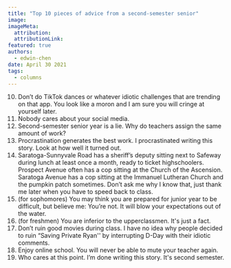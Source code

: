 ```yaml
---
title: "Top 10 pieces of advice from a second-semester senior"
image: 
imageMeta:
  attribution: 
  attributionLink:
featured: true
authors:
  - edwin-chen
date: April 30 2021
tags:
  - columns
---
```

10. Don’t do TikTok dances or whatever idiotic challenges that are trending on that app. You look like a moron and I am sure you will cringe at yourself later. 
9. Nobody cares about your social media. 
8. Second-semester senior year is a lie. Why do teachers assign the same amount of work?
7. Procrastination generates the best work. I procrastinated writing this story. Look at how well it turned out. 
6. Saratoga-Sunnyvale Road has a sheriff’s deputy sitting next to Safeway during lunch at least once a month, ready to ticket highschoolers. Prospect Avenue often has a cop sitting at the Church of the Ascension. Saratoga Avenue has a cop sitting at the Immanuel Lutheran Church and the pumpkin patch sometimes. Don’t ask me why I know that, just thank me later when you have to speed back to class. 
5. (for sophomores) You may think you are prepared for junior year to be difficult, but believe me: You’re not. It will blow your expectations out of the water.
4. (for freshmen) You are inferior to the upperclassmen. It's just a fact. 
3. Don’t ruin good movies during class. I have no idea why people decided to ruin “Saving Private Ryan'' by interrupting D-Day with their idiotic comments.
2. Enjoy online school. You will never be able to mute your teacher again. 
1. Who cares at this point. I’m done writing this story. It's second semester.

